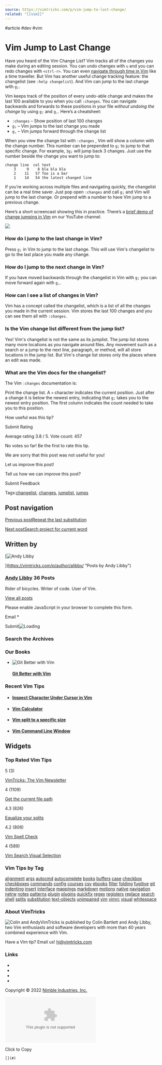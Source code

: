 ```yaml
---
source: https://vimtricks.com/p/vim-jump-to-last-change/
related: "[[vim]]"
---
```

#article #dev #vim 
# Vim Jump to Last Change

Have you heard of the Vim Change List? Vim tracks all of the changes you make during an editing session. You can undo changes with `u` and you can redo changes with `<ctrl-r>`. You can even [navigate through time in Vim](https://vimtricks.com/p/vimtrick-time-travel-in-vim) like a time traveller. But Vim has another useful change tracking feature: the changelist (see `:help changelist`). And Vim can jump to the last change with `g;`.

Vim keeps track of the position of every undo-able change and makes the last 100 available to you when you call `:changes`. You can navigate backwards and forwards to these positions in your file _without undoing the change_ by using `g;` and `g,`. Here’s a cheatsheet:

- `:changes` – Show position of last 100 changes
- `g;` – Vim jumps to the last change you made
- `g,` – Vim jumps forward through the change list

When you view the change list with `:changes` , Vim will show a column with the change number. This number can be prepended to `g;` to jump to that specific change. For example, `3g;` will jump back 3 changes. Just use the number beside the change you want to jump to:

```
change line  col text
    3     9    8 bla bla bla
    2    11   57 foo is a bar
    1    14   54 the latest changed line
```

If you’re working across multiple files and navigating quickly, the changelist can be a real time saver. Just pop open `:changes` and call `g;` and Vim will jump to the last change. Or prepend with a number to have Vim jump to a previous change.

Here’s a short screencast showing this in practice. There’s a [brief demo of change jumping in Vim](https://youtu.be/QkRnOMYStyM) on our YouTube channel.

![](https://vimtricks.com/wp-content/uploads/2022/08/jump-between-changes.gif)

### How do I jump to the last change in Vim?

Press `g;` in Vim to jump to the last change. This will use Vim's changelist to go to the last place you made any change.

### How do I jump to the next change in Vim?

If you have moved backwards through the changelist in Vim with `g;` you can move forward again with `g,`.

### How can I see a list of changes in Vim?

Vim has a concept called the changelist, which is a list of all the changes you made in the current session. Vim stores the last 100 changes and you can see them all with `:changes`.

### Is the Vim change list different from the jump list?

Yes! Vim's changelist is not the same as its jumplist. The jump list stores many more locations as you navigate around files. Any movement such as a search or a jump to the next line, paragraph, or method, will all store locations in the jump list. But Vim's change list stores only the places where an edit was made.

### What are the Vim docs for the changelist?

The Vim `:changes` documentation is:

Print the change list. A `>` character indicates the current position. Just after a change it is below the newest entry, indicating that `g;` takes you to the newest entry position. The first column indicates the count needed to take you to this position.

How useful was this tip?

Submit Rating

Average rating 3.8 / 5. Vote count: 457

No votes so far! Be the first to rate this tip.

We are sorry that this post was not useful for you!

Let us improve this post!

Tell us how we can improve this post?

Submit Feedback

Tags:[changelist](https://vimtricks.com/p/tag/changelist/), [changes](https://vimtricks.com/p/tag/changes/), [jumplist](https://vimtricks.com/p/tag/jumplist/), [jumps](https://vimtricks.com/p/tag/jumps/)

## Post navigation

[Previous postRepeat the last substitution](https://vimtricks.com/p/vimtrick-repeat-the-last-substitution/)

[Next postSearch project for current word](https://vimtricks.com/p/vimtrick-search-project-for-current/)

## Written by

[![Andy Libby](https://secure.gravatar.com/avatar/644a0b83c008560259d41cb11999c5df?s=144&d=mm&r=g)

](https://vimtricks.com/p/author/alibby/ "Posts by Andy Libby")

### [Andy Libby](https://vimtricks.com/p/author/alibby/ "Posts by Andy Libby") 36 Posts

Rider of bicycles. Writer of code. User of Vim.

[View all posts](https://vimtricks.com/p/author/alibby/)

Please enable JavaScript in your browser to complete this form.

Email *

Submit![Loading](https://vimtricks.com/wp-content/plugins/wpforms-lite/assets/images/submit-spin.svg)

### Search the Archives

### Our Books

- ![Git Better with Vim](https://vimtricks.com/wp-content/uploads/2020/11/Copy-of-Copy-of-Git-Better-with-Vim-Twitter-Sized-939x474.png)
    
    #### [Git Better with Vim](https://vimtricks.com/p/git-better-with-vim/)
    

### Recent Vim Tips

- #### [Inspect Character Under Cursor in Vim](https://vimtricks.com/p/inspect-character-under-cursor-in-vim/)
    
- #### [Vim Calculator](https://vimtricks.com/p/vim-calculator/)
    
- #### [Vim split to a specific size](https://vimtricks.com/p/splitting-to-a-specific-size/)
    
- #### [Vim Command Line Window](https://vimtricks.com/p/vim-command-line-window/)
    

## Widgets

### Top Rated Vim Tips

5 (3)

[VimTricks: The Vim Newsletter](https://vimtricks.com/p/vimtricks-the-vim-newsletter/)

4 (1109)

[Get the current file path](https://vimtricks.com/p/get-the-current-file-path/)

4.3 (826)

[Equalize your splits](https://vimtricks.com/p/vimtrick-equalize-your-splits/)

4.2 (806)

[Vim Spell Check](https://vimtricks.com/p/vim-spell-check/)

4 (589)

[Vim Search Visual Selection](https://vimtricks.com/p/vim-search-visual-selection/)

### Vim Tips by Tag

[alignment](https://vimtricks.com/p/tag/alignment/) [args](https://vimtricks.com/p/tag/args/) [autocmd](https://vimtricks.com/p/tag/autocmd/) [autocomplete](https://vimtricks.com/p/tag/autocomplete/) [books](https://vimtricks.com/p/tag/books/) [buffers](https://vimtricks.com/p/tag/buffers/) [case](https://vimtricks.com/p/tag/case/) [checkbox](https://vimtricks.com/p/tag/checkbox/) [checkboxes](https://vimtricks.com/p/tag/checkboxes/) [commands](https://vimtricks.com/p/tag/commands/) [config](https://vimtricks.com/p/tag/config/) [courses](https://vimtricks.com/p/tag/courses/) [csv](https://vimtricks.com/p/tag/csv/) [ebooks](https://vimtricks.com/p/tag/ebooks/) [filter](https://vimtricks.com/p/tag/filter/) [folding](https://vimtricks.com/p/tag/folding/) [fugitive](https://vimtricks.com/p/tag/fugitive/) [git](https://vimtricks.com/p/tag/git/) [indenting](https://vimtricks.com/p/tag/indenting/) [insert](https://vimtricks.com/p/tag/insert/) [interface](https://vimtricks.com/p/tag/interface/) [mappings](https://vimtricks.com/p/tag/mappings/) [markdown](https://vimtricks.com/p/tag/markdown/) [motions](https://vimtricks.com/p/tag/motions/) [native](https://vimtricks.com/p/tag/native/) [navigation](https://vimtricks.com/p/tag/navigation/) [netrw](https://vimtricks.com/p/tag/netrw/) [notes](https://vimtricks.com/p/tag/notes/) [patterns](https://vimtricks.com/p/tag/patterns/) [plugin](https://vimtricks.com/p/tag/plugin/) [plugins](https://vimtricks.com/p/tag/plugins/) [quickfix](https://vimtricks.com/p/tag/quickfix/) [regex](https://vimtricks.com/p/tag/regex/) [registers](https://vimtricks.com/p/tag/registers/) [replace](https://vimtricks.com/p/tag/replace/) [search](https://vimtricks.com/p/tag/search/) [shell](https://vimtricks.com/p/tag/shell/) [splits](https://vimtricks.com/p/tag/splits/) [substitution](https://vimtricks.com/p/tag/substitution/) [text-objects](https://vimtricks.com/p/tag/text-objects/) [unimpaired](https://vimtricks.com/p/tag/unimpaired/) [vim](https://vimtricks.com/p/tag/vim/) [vimrc](https://vimtricks.com/p/tag/vimrc/) [visual](https://vimtricks.com/p/tag/visual/) [whitespace](https://vimtricks.com/p/tag/whitespace/)

### About VimTricks

![Colin and Andy](https://new.vimtricks.com/wp-content/uploads/2020/11/dual-300x186.png)VimTricks is published by Colin Bartlett and Andy Libby, two Vim enthusiasts and software developers with more than 40 years combined experience with Vim.

Have a Vim tip? Email us! [hi@vimtricks.com](mailto:hi@vimtricks.com)

### Links

- [](https://vimtricks.com/feed/)
- [](https://twitter.com/vim_tricks)
- [](https://www.youtube.com/channel/UCDPNU10nfHfPgEAqK9SmuTQ)
- [](https://vim.town/@vimtricks)

Copyright © 2022 [Nimble Industries, Inc.](https://nimbleindustries.io)

[![SSL Certificate Monitoring by TrackSSL](https://trackssl.com/badges/33519/vimtricks.com)](https://trackssl.com/badges/details/33519/vimtricks.com)

Click to Copy

    [](#)